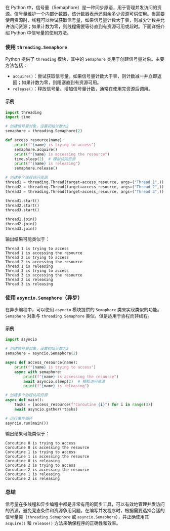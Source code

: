 在 Python 中，信号量（Semaphore）是一种同步原语，用于管理并发访问的资源。信号量维护一个内部计数器，该计数器表示还剩余多少资源可供使用。当需要使用资源时，线程可以尝试获取信号量，如果信号量计数大于零，则减少计数并允许访问资源；如果计数为零，则线程需要等待直到有资源可用或超时。下面详细介绍 Python 中信号量的使用方法。

### 使用 `threading.Semaphore`

Python 提供了 `threading` 模块，其中的 `Semaphore` 类用于创建信号量对象。主要方法包括：

- `acquire()`：尝试获取信号量。如果信号量计数大于零，则计数减一并立即返回；如果计数为零，则阻塞直到有资源可用。
- `release()`：释放信号量。增加信号量计数，通常在使用完资源后调用。

#### 示例

```python
import threading
import time

# 创建信号量对象，设置初始计数为2
semaphore = threading.Semaphore(2)

def access_resource(name):
    print(f"{name} is trying to access")
    semaphore.acquire()
    print(f"{name} is accessing the resource")
    time.sleep(2)  # 模拟访问资源
    print(f"{name} is releasing")
    semaphore.release()

# 创建多个线程访问资源
thread1 = threading.Thread(target=access_resource, args=("Thread 1",))
thread2 = threading.Thread(target=access_resource, args=("Thread 2",))
thread3 = threading.Thread(target=access_resource, args=("Thread 3",))

thread1.start()
thread2.start()
thread3.start()

thread1.join()
thread2.join()
thread3.join()
```

输出结果可能类似于：
```
Thread 1 is trying to access
Thread 1 is accessing the resource
Thread 2 is trying to access
Thread 2 is accessing the resource
Thread 1 is releasing
Thread 3 is trying to access
Thread 3 is accessing the resource
Thread 2 is releasing
Thread 3 is releasing
```

### 使用 `asyncio.Semaphore`（异步）

在异步编程中，可以使用 `asyncio` 模块提供的 `Semaphore` 类来实现类似的功能。`Semaphore` 对象与 `threading.Semaphore` 类似，但是适用于协程而非线程。

#### 示例

```python
import asyncio

# 创建信号量对象，设置初始计数为2
semaphore = asyncio.Semaphore(2)

async def access_resource(name):
    print(f"{name} is trying to access")
    async with semaphore:
        print(f"{name} is accessing the resource")
        await asyncio.sleep(2)  # 模拟访问资源
        print(f"{name} is releasing")

# 创建多个协程访问资源
async def main():
    tasks = [access_resource(f"Coroutine {i}") for i in range(3)]
    await asyncio.gather(*tasks)

# 运行事件循环
asyncio.run(main())
```

输出结果可能类似于：
```
Coroutine 0 is trying to access
Coroutine 0 is accessing the resource
Coroutine 1 is trying to access
Coroutine 1 is accessing the resource
Coroutine 0 is releasing
Coroutine 2 is trying to access
Coroutine 2 is accessing the resource
Coroutine 1 is releasing
Coroutine 2 is releasing
```

### 总结

信号量在多线程和异步编程中都是非常有用的同步工具，可以有效地管理并发访问的资源，避免竞态条件和资源争用问题。在编写并发程序时，根据需要选择合适的信号量类（`threading.Semaphore` 或 `asyncio.Semaphore`），并正确使用其 `acquire()` 和 `release()` 方法来确保程序的正确性和效率。
